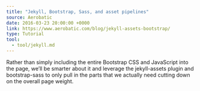 ```yaml
---
title: "Jekyll, Bootstrap, Sass, and asset pipelines"
source: Aerobatic
date: 2016-03-23 20:00:00 +0000
link: https://www.aerobatic.com/blog/jekyll-assets-bootstrap/
type: Tutorial
tool:
  - tool/jekyll.md
---
```

Rather than simply including the entire Bootstrap CSS and JavaScript into the page, we’ll be smarter about it and leverage the jekyll-assets plugin and bootstrap-sass to only pull in the parts that we actually need cutting down on the overall page weight.





